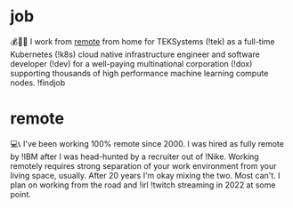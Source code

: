 # job

💰🏦🌐 I work from [remote](remote) from home for TEKSystems (!tek) as a
full-time Kubernetes (!k8s) cloud native infrastructure engineer and
software developer (!dev) for a well-paying multinational corporation
(!dox) supporting thousands of high performance machine learning compute
nodes. !findjob

# remote

💻📞 I've been working 100% remote since 2000. I was hired as fully
remote by !IBM after I was head-hunted by a recruiter out of !Nike.
Working remotely requires strong separation of your work environment
from your living space, usually. After 20 years I'm okay mixing the two.
Most can't. I plan on working from the road and !irl !twitch streaming
in 2022 at some point.

